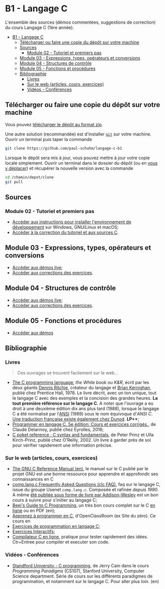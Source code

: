 # B1 - Langage C

L'ensemble des sources (démos commentées, suggestions de correction) du cours Langage C (1ère année).


- [B1 - Langage C](#b1---langage-c)
  - [Télécharger ou faire une copie du dépôt sur votre machine](#télécharger-ou-faire-une-copie-du-dépôt-sur-votre-machine)
  - [Sources](#sources)
    - [Module 02 - Tutoriel et premiers pas](#module-02---tutoriel-et-premiers-pas)
  - [Module 03 - Expressions, types, opérateurs et conversions](#module-03---expressions-types-opérateurs-et-conversions)
  - [Module 04 - Structures de contrôle](#module-04---structures-de-contrôle)
  - [Module 05 - Fonctions et procédures](#module-05---fonctions-et-procédures)
  - [Bibliographie](#bibliographie)
    - [Livres](#livres)
    - [Sur le web (articles, cours, exercices)](#sur-le-web-articles-cours-exercices)
    - [Vidéos - Conférences](#vidéos---conférences)


## Télécharger ou faire une copie du dépôt sur votre machine

Vous pouvez [télécharger le dépôt au format zip](https://github.com/paul-schuhm/langage-c-b1/archive/refs/heads/main.zip). 

Une autre solution (recommandée) est d'installer [`git`](https://git-scm.com/downloads) sur votre machine. Ouvrir un terminal puis taper la commande

~~~bash
git clone https://github.com/paul-schuhm/langage-c-b1
~~~

Lorsque le dépôt sera mis à jour, vous pouvez mettre à jour votre copie locale simplement. Ouvrir un terminal dans le dossier du dépôt (ou en [vous y déplacer](./module-02-tutoriel-premiers-pas/installation-environnement-c.md#annexes--se-déplacer-dans-le-terminal-de-windows-invite-de-commandes-ou-powershell)) et récupérer la nouvelle version avec la commande

~~~bash
cd /chemin/depot/clone
git pull
~~~

## Sources

### Module 02 - Tutoriel et premiers pas

- [Accéder aux instructions pour installer l'environnement de développement](./installation-environnement-c.md) sur Windows, GNU/Linux et macOS;
- [Accéder à la correction du tutoriel et aux sources C](./module-02-tutoriel-premiers-pas/).

## Module 03 - Expressions, types, opérateurs et conversions

- [Accéder aux démos live](./module-03-types-operateurs-conversions/demo-live/);
- [Accéder aux corrections des exercices](./module-03-types-operateurs-conversions/corrections/).

## Module 04 - Structures de contrôle

- [Accéder aux démos live](./module-04-structures-controle/demo-live/);
- [Accéder aux corrections des exercices](./module-04-structures-controle/corrections/).

## Module 05 - Fonctions et procédures

- [Accéder aux démos](./module-05-fonctions/demos/)

## Bibliographie

### Livres

> Ces ouvrages se trouvent facilement sur le web...

- [The C programming language](https://www.google.com/url?sa=t&rct=j&q=&esrc=s&source=web&cd=&ved=2ahUKEwi1oonwoY6DAxWXVaQEHeA2D0AQFnoECA4QAQ&url=https%3A%2F%2Fkremlin.cc%2Fk%26r.pdf&usg=AOvVaw1XViDREs3vL9rDBT9kwwuN&opi=89978449), *the White book* ou *K&R*, écrit par les deux géants [Dennis Ritchie](https://fr.wikipedia.org/wiki/Dennis_Ritchie), créateur du langage et [Brian Kernighan](https://fr.wikipedia.org/wiki/Brian_Kernighan), publié chez Prentice Hall, 1978. Le livre décrit, avec un ton unique, tout le langage C avec des exemples et la concision des grandes heures. **La tout première référence sur le langage C**. A noter que l'ouvrage a eu droit à une deuxième édition dix ans plus tard (1988), lorsque le langage C a été normalisé par l'[ANSI](https://fr.wikipedia.org/wiki/American_National_Standards_Institute) (1989) sous le nom équivoque d'*ANSI C*. [Une traduction française existe également chez Dunod](https://www.amazon.fr/langage-2e-%C3%A9d-Norme-ANSI/dp/2100854240/ref=sr_1_1). **LP++**;
- [Programmer en langage C, 5e édition: Cours et exercices corrigés.](https://www.eyrolles.com/Informatique/Livre/programmer-en-langage-c-9782212118254/), de Claude Delannoy, publié chez Eyrolles, 2016;
- [C poket reference : C syntax and fundamentals](https://www.oreilly.com/library/view/c-pocket-reference/0596004362/), de Peter Prinz et Ulla Kirch-Prinz, publié chez O'Reilly, 2002. Un livre à garder près de soi pour vérifier rapidement une information précise.

### Sur le web (articles, cours, exercices)

- [The GNU C Reference Manual (en)](https://www.c-asm.com/gnu-c-manual.html), le manuel sur le C publié par le projet GNU est une bonne ressource pour apprendre et approfondir ses connaissances en C
- [comp.lang.c Frequently Asked Questions (clc FAQ)](https://c-faq.com/index.html), faq sur le langage C, issue du groupe Usenet `comp.lang.c`. Composée et rafinée *depuis 1990*. A même [été publiée sous forme de livre par Addison-Wesley](https://c-faq.com/book/) est un bon cours à suivre pour s'initier au langage C;
- [Beej's Guide to C Programming](https://beej.us/guide/bgc/), un très bon cours complet sur le C [en ligne](https://beej.us/guide/bgc/html/split-wide/) ou en PDF (en);
- [Apprenez à programmer en C](https://openclassrooms.com/fr/courses/19980-apprenez-a-programmer-en-c), d'OpenClassRoom (ex Site du zéro). Ce cours en 
- [Exercices de programmation en langage C](https://www.electro-info.ovh/exercices-de-programmation-langage-c-debutant);
- [Exercices Interactifs](http://ressources.unit.eu/cours/Cfacile/co/Cours_C_facile_16.html);
- [Compilateur C en ligne](https://www.mycompiler.io/fr/new/c), pratique pour tester rapidement des idées. Ctr+Entree pour compiler et executer son code.

### Vidéos - Conférences

- [Standford University - C programming](https://www.youtube.com/watch?v=Ps8jOj7diA0&list=PLjn3WmBeabPOUzxcCkzk4jYMGRZMZ6ylF), de Jerry Cain dans le cours *Programming Paradigms* (CS107), Stanford University, Computer Science department. Série de cours sur les différents paradigmes de programmation, et notamment sur le langage C. Pour aller plus loin. (en)

 
